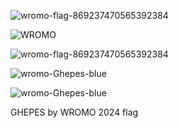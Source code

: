 ![wromo-flag-869237470565392384](https://github.com/Ghepes/mp4wromo/assets/39159631/3e619918-34b8-481d-8949-59272dafbd03)

![WROMO](https://img.shields.io/discord/869237470565392384?label=wromo)

![wromo-flag-869237470565392384](https://img.shields.io/discord/869237470565392384?label=STUDIO%20WROMO%202024)


![wromo-Ghepes-blue](https://github.com/Ghepes/mp4wromo/assets/39159631/4cda6472-b018-41a6-8e7b-b4e55bdb777d)




![wromo-Ghepes-blue](https://github.com/Ghepes/mp4wromo/assets/39159631/4cda6472-b018-41a6-8e7b-b4e55bdb777d)


GHEPES by WROMO 2024 
flag
